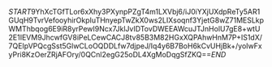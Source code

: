 $START$9YhXcTGfTLor6xXhy3PXynpPZgT4m1LXVbj6/iJ0iYXjUXdpReTy5AR1GUqH9TvrVefooyhirOkpIuTHnyepTwZkX0ws2LIXsoqnf3YjetG8wZ71MESLkpWMThbqog6E9iR8yrPewI9Ncx7JklJvIDTovDWEEAWcuJTJnHolU7gE8+wtU2E1IEVM9JhcwfGV8iPeLCewCACJ8tv85B3M82HGxXQPAhwHnM7P+IS1dX/7QEIpVPQcgSst5GlwCLoOQDDLfw7djpeJ/Iq4y6B7BoH6kCvUHjBk+/yoIwFxyPri8KzOerZRjAFOry/0QCnl2egG25oDL4XgMoDqgSfZKQ==$END$